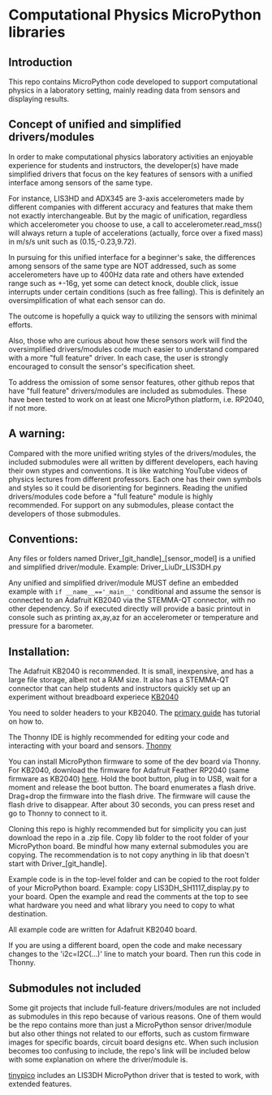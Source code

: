 # Computational Physics MicroPython libraries

## Introduction
This repo contains MicroPython code developed to support computational physics in a laboratory setting, mainly reading data from sensors and displaying results.

## Concept of unified and simplified drivers/modules

In order to make computational physics laboratory activities an enjoyable experience for students and instructors, the developer(s) have made simplified drivers that focus on the key features of sensors with a unified interface among sensors of the same type.

For instance, LIS3HD and ADX345 are 3-axis accelerometers made by different companies with different accuracy and features that make them not exactly interchangeable. But by the magic of unification, regardless which accelerometer you choose to use, a call to accelerometer.read_mss() will always return a tuple of accelerations (actually, force over a fixed mass) in m/s/s unit such as (0.15,-0.23,9.72).

In pursuing for this unified interface for a beginner's sake, the differences among sensors of the same type are NOT addressed, such as some accelerometers have up to 400Hz data rate and others have extended range such as +-16g, yet some can detect knock, double click, issue interrupts under certain conditions (such as free falling). This is definitely an oversimplification of what each sensor can do.

The outcome is hopefully a quick way to utilizing the sensors with minimal efforts.

Also, those who are curious about how these sensors work will find the oversimplified drivers/modules code much easier to understand compared with a more "full feature" driver. In each case, the user is strongly encouraged to consult the sensor's specification sheet. 

To address the omission of some sensor features, other github repos that have "full feature" drivers/modules are included as submodules. These have been tested to work on at least one MicroPython platform, i.e. RP2040, if not more.

## A warning:

Compared with the more unified writing styles of the drivers/modules, the included submodules were all written by different developers, each having their own stypes and conventions. It is like watching YouTube videos of physics lectures from different professors. Each one has their own symbols and styles so it could be disorienting for beginners. Reading the unified drivers/modules code before a "full feature" module is highly recommended. For support on any submodules, please contact the developers of those submodules.

## Conventions:

Any files or folders named Driver_[git_handle]_[sensor_model] is a unified and simplified driver/module. Example: Driver_LiuDr_LIS3DH.py

Any unified and simplified driver/module MUST define an embedded example with 
`if __name__=='_main__'` conditional and assume the sensor is connected to an Adafruit KB2040 via the STEMMA-QT connector, with no other dependency. So if executed directly will provide a basic printout in console such as printing ax,ay,az for an accelerometer or temperature and pressure for a barometer.

## Installation:

The Adafruit KB2040 is recommended. It is small, inexpensive, and has a large file storage, albeit not a RAM size. It also has a STEMMA-QT connector that can help students and instructors quickly set up an experiment without breadboard experiece [KB2040](https://www.adafruit.com/product/5302)

You need to solder headers to your KB2040. The [primary guide](https://learn.adafruit.com/adafruit-kb2040/overview) has tutorial on how to.

The Thonny IDE is highly recommended for editing your code and interacting with your board and sensors. [Thonny](https://thonny.org/)

You can install MicroPython firmware to some of the dev board via Thonny. For KB2040, download the firmware for Adafruit Feather RP2040 (same firmware as KB2040) [here](https://micropython.org/download/ADAFRUIT_FEATHER_RP2040/). Hold the boot button, plug in to USB, wait for a moment and release the boot button. The board enumerates a flash drive. Drag+drop the firmware into the flash drive. The firmware will cause the flash drive to disappear. After about 30 seconds, you can press reset and go to Thonny to connect to it.

Cloning this repo is highly recommended but for simplicity you can just download the repo in a .zip file. Copy lib folder to the root folder of your MicroPython board. Be mindful how many external submodules you are copying. The recommendation is to not copy anything in lib that doesn't start with Driver_[git_handle].

Example code is in the top-level folder and can be copied to the root folder of your MicroPython board. Example: copy LIS3DH_SH1117_display.py to your board. Open the example and read the comments at the top to see what hardware you need and what library you need to copy to what destination.

All example code are written for Adafruit KB2040 board.

If you are using a different board, open the code and make necessary changes to the 'i2c=I2C(...)' line to match your board. Then run this code in Thonny.

## Submodules not included

Some git projects that include full-feature drivers/modules are not included as submodules in this repo because of various reasons. One of them would be the repo contains more than just a MicroPython sensor driver/module but also other things not related to our efforts, such as custom firmware images for specific boards, circuit board designs etc. When such inclusion becomes too confusing to include, the repo's link will be included below with some explanation on where the driver/module is.

[tinypico](https://github.com/tinypico/tinypico-micropython) includes an LIS3DH MicroPython driver that is tested to work, with extended features.

